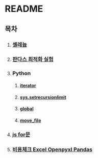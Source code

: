 # README

## 목차

1. ### [셀레늄](Selenium/LoginBot/README.md)

2. ### [판다스 최적화 실험](Pandas/speed_test/README.md)

3. ### **Python**

   1. #### [iterator](Python/iterator/README.md)

   2. #### [sys.setrecursionlimit](Python/setrecursionlimit/README.md)

   3. #### [global](Python/global/README.md)

   4. #### [move_file](Python/move_file/README.md)

4. ### [js for문](JS/for/README.md)

5. ### [비용체크 Excel Openpyxl Pandas](Openpyxl_and_Pandas_for_Excel/trade_cost/README.md)

   

